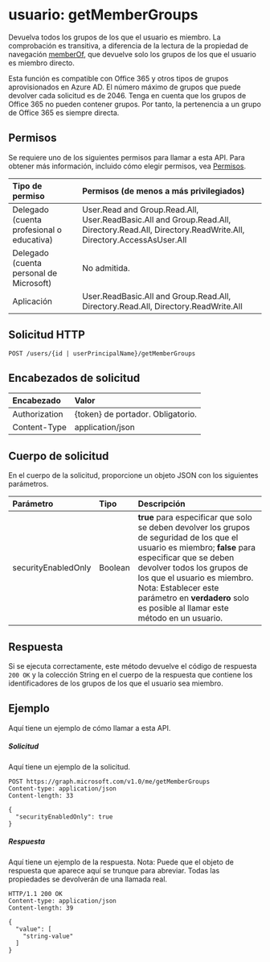 # <a name="user-getmembergroups"></a>usuario: getMemberGroups
Devuelva todos los grupos de los que el usuario es miembro. La comprobación es transitiva, a diferencia de la lectura de la propiedad de navegación [memberOf](../api/user_list_memberof.md), que devuelve solo los grupos de los que el usuario es miembro directo.

Esta función es compatible con Office 365 y otros tipos de grupos aprovisionados en Azure AD. El número máximo de grupos que puede devolver cada solicitud es de 2046. Tenga en cuenta que los grupos de Office 365 no pueden contener grupos. Por tanto, la pertenencia a un grupo de Office 365 es siempre directa.
## <a name="permissions"></a>Permisos
Se requiere uno de los siguientes permisos para llamar a esta API. Para obtener más información, incluido cómo elegir permisos, vea [Permisos](../../../concepts/permissions_reference.md).

|Tipo de permiso      | Permisos (de menos a más privilegiados)              |
|:--------------------|:---------------------------------------------------------|
|Delegado (cuenta profesional o educativa) | User.Read and Group.Read.All, User.ReadBasic.All and Group.Read.All, Directory.Read.All, Directory.ReadWrite.All, Directory.AccessAsUser.All    |
|Delegado (cuenta personal de Microsoft) | No admitida.    |
|Aplicación | User.ReadBasic.All and Group.Read.All, Directory.Read.All, Directory.ReadWrite.All |

## <a name="http-request"></a>Solicitud HTTP
<!-- { "blockType": "ignored" } -->
```http
POST /users/{id | userPrincipalName}/getMemberGroups
```
## <a name="request-headers"></a>Encabezados de solicitud
| Encabezado       | Valor |
|:---------------|:--------|
| Authorization  | {token} de portador. Obligatorio.  |
| Content-Type  | application/json  |

## <a name="request-body"></a>Cuerpo de solicitud
En el cuerpo de la solicitud, proporcione un objeto JSON con los siguientes parámetros.

| Parámetro    | Tipo   |Descripción|
|:---------------|:--------|:----------|
|securityEnabledOnly|Boolean|**true** para especificar que solo se deben devolver los grupos de seguridad de los que el usuario es miembro; **false** para especificar que se deben devolver todos los grupos de los que el usuario es miembro. Nota: Establecer este parámetro en **verdadero** solo es posible al llamar este método en un usuario.|

## <a name="response"></a>Respuesta

Si se ejecuta correctamente, este método devuelve el código de respuesta `200 OK` y la colección String en el cuerpo de la respuesta que contiene los identificadores de los grupos de los que el usuario sea miembro.

## <a name="example"></a>Ejemplo
Aquí tiene un ejemplo de cómo llamar a esta API.
##### <a name="request"></a>Solicitud
Aquí tiene un ejemplo de la solicitud.
<!-- {
  "blockType": "request",
  "name": "user_getmembergroups"
}-->
```http
POST https://graph.microsoft.com/v1.0/me/getMemberGroups
Content-type: application/json
Content-length: 33

{
  "securityEnabledOnly": true
}
```

##### <a name="response"></a>Respuesta
Aquí tiene un ejemplo de la respuesta. Nota: Puede que el objeto de respuesta que aparece aquí se trunque para abreviar. Todas las propiedades se devolverán de una llamada real.
<!-- {
  "blockType": "response",
  "truncated": true,
  "@odata.type": "string",
  "isCollection": true
} -->
```http
HTTP/1.1 200 OK
Content-type: application/json
Content-length: 39

{
  "value": [
    "string-value"
  ]
}
```

<!-- uuid: 8fcb5dbc-d5aa-4681-8e31-b001d5168d79
2015-10-25 14:57:30 UTC -->
<!-- {
  "type": "#page.annotation",
  "description": "user: getMemberGroups",
  "keywords": "",
  "section": "documentation",
  "tocPath": ""
}-->

